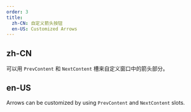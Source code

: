 ```yaml
---
order: 3
title:
  zh-CN: 自定义箭头按钮
  en-US: Customized Arrows
---
```


## zh-CN

可以用 `PrevContent` 和 `NextContent` 槽来自定义窗口中的箭头部分。

## en-US

Arrows can be customized by using `PrevContent` and `NextContent` slots.

